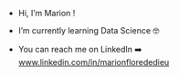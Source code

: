 - Hi, I’m Marion !
- I’m currently learning Data Science 🤓

- You can reach me on LinkedIn ➡️ www.linkedin.com/in/marionflorededieu


<!---
MarionDed02/MarionDed02 is a ✨ special ✨ repository because its `README.md` (this file) appears on your GitHub profile.
You can click the Preview link to take a look at your changes.
--->
